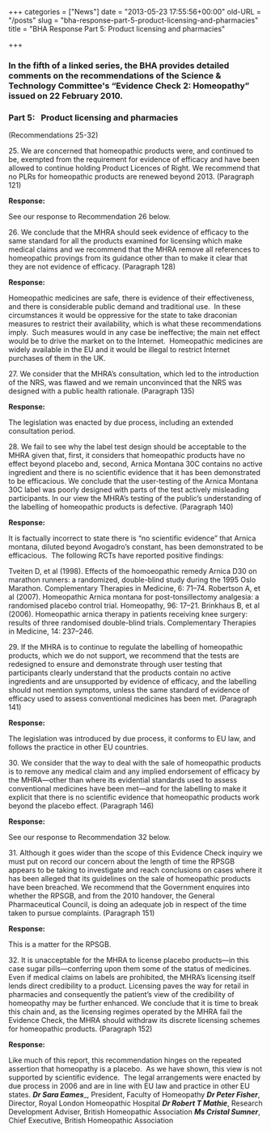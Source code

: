 +++
categories = ["News"]
date = "2013-05-23 17:55:56+00:00"
old-URL = "/posts"
slug = "bha-response-part-5-product-licensing-and-pharmacies"
title = "BHA Response Part 5: Product licensing and pharmacies"

+++

### In the fifth of a linked series, the BHA provides detailed comments on the recommendations of the Science & Technology Committee's “Evidence Check 2: Homeopathy” issued on 22 February 2010.

### Part 5:   Product licensing and pharmacies
(Recommendations 25-32)

25. We are concerned that homeopathic products were, and continued to be, exempted from the requirement for evidence of efficacy and have been allowed to continue holding Product Licences of Right. We recommend that no PLRs for homeopathic products are renewed beyond 2013. (Paragraph 121)

**Response:**

See our response to Recommendation 26 below.

26. We conclude that the MHRA should seek evidence of efficacy to the same standard for all the products examined for licensing which make medical claims and we recommend that the MHRA remove all references to homeopathic provings from its guidance other than to make it clear that they are not evidence of efficacy. (Paragraph 128)

**Response:**

Homeopathic medicines are safe, there is evidence of their effectiveness, and there is considerable public demand and traditional use.  In these circumstances it would be oppressive for the state to take draconian measures to restrict their availability, which is what these recommendations imply.  Such measures would in any case be ineffective; the main net effect would be to drive the market on to the Internet.  Homeopathic medicines are widely available in the EU and it would be illegal to restrict Internet purchases of them in the UK.

27. We consider that the MHRA’s consultation, which led to the introduction of the NRS, was flawed and we remain unconvinced that the NRS was designed with a public health rationale. (Paragraph 135)

**Response:**

The legislation was enacted by due process, including an extended consultation period.

28. We fail to see why the label test design should be acceptable to the MHRA given that, first, it considers that homeopathic products have no effect beyond placebo and, second, Arnica Montana 30C contains no active ingredient and there is no scientific evidence that it has been demonstrated to be efficacious. We conclude that the user-testing of the Arnica Montana 30C label was poorly designed with parts of the test actively misleading participants. In our view the MHRA’s testing of the public’s understanding of the labelling of homeopathic products is defective. (Paragraph 140)

**Response:**

It is factually incorrect to state there is “no scientific evidence” that Arnica montana, diluted beyond Avogadro’s constant, has been demonstrated to be efficacious.  The following RCTs have reported positive findings:

Tveiten D, et al (1998). Effects of the homoeopathic remedy Arnica D30 on marathon runners: a randomized, double-blind study during the 1995 Oslo Marathon. Complementary Therapies in Medicine, 6: 71–74.
Robertson A, et al (2007). Homeopathic Arnica montana for post-tonsillectomy analgesia: a randomised placebo control trial. Homeopathy, 96: 17–21.
Brinkhaus B, et al (2006). Homeopathic arnica therapy in patients receiving knee surgery: results of three randomised double-blind trials. Complementary Therapies in Medicine, 14: 237–246.

29. If the MHRA is to continue to regulate the labelling of homeopathic products, which we do not support, we recommend that the tests are redesigned to ensure and demonstrate through user testing that participants clearly understand that the products contain no active ingredients and are unsupported by evidence of efficacy, and the labelling should not mention symptoms, unless the same standard of evidence of efficacy used to assess conventional medicines has been met. (Paragraph 141)

**Response:**

The legislation was introduced by due process, it conforms to EU law, and follows the practice in other EU countries.

30. We consider that the way to deal with the sale of homeopathic products is to remove any medical claim and any implied endorsement of efficacy by the MHRA—other than where its evidential standards used to assess conventional medicines have been met—and for the labelling to make it explicit that there is no scientific evidence that homeopathic products work beyond the placebo effect. (Paragraph 146)

**Response:**

See our response to Recommendation 32 below.

31. Although it goes wider than the scope of this Evidence Check inquiry we must put on record our concern about the length of time the RPSGB appears to be taking to investigate and reach conclusions on cases where it has been alleged that its guidelines on the sale of homeopathic products have been breached. We recommend that the Government enquires into whether the RPSGB, and from the 2010 handover, the General Pharmaceutical Council, is doing an adequate job in respect of the time taken to pursue complaints. (Paragraph 151)

**Response:**

This is a matter for the RPSGB.

32. It is unacceptable for the MHRA to license placebo products—in this case sugar pills—conferring upon them some of the status of medicines. Even if medical claims on labels are prohibited, the MHRA’s licensing itself lends direct credibility to a product. Licensing paves the way for retail in pharmacies and consequently the patient’s view of the credibility of homeopathy may be further enhanced. We conclude that it is time to break this chain and, as the licensing regimes operated by the MHRA fail the Evidence Check, the MHRA should withdraw its discrete licensing schemes for homeopathic products. (Paragraph 152)

**Response:**

Like much of this report, this recommendation hinges on the repeated assertion that homeopathy is a placebo.  As we have shown, this view is not supported by scientific evidence.  The legal arrangements were enacted by due process in 2006 and are in line with EU law and practice in other EU states.
**_Dr Sara Eames_**_, President, Faculty of Homeopathy
**_Dr Peter Fisher_**, Director, Royal London Homeopathic Hospital
**_Dr Robert T Mathie_**, Research Development Adviser, British Homeopathic Association
**_Ms Cristal Sumner_**, Chief Executive, British Homeopathic Association
